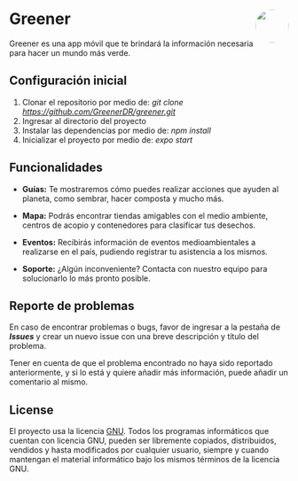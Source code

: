 # Greener <img align="right" src="https://avatars0.githubusercontent.com/u/69090485?s=400&u=c7fbb27d2f362d022373ec25dd731003d45aee7b&v=4" height="60px" style="border-radius:50%" />

Greener es una app móvil que te brindará la información necesaria para hacer un mundo más verde.

## Configuración inicial

1. Clonar el repositorio por medio de: _git clone https://github.com/GreenerDR/greener.git_
2. Ingresar al directorio del proyecto
3. Instalar las dependencias por medio de: _npm install_
4. Inicializar el proyecto por medio de: _expo start_

## Funcionalidades

- **Guías:** Te mostraremos cómo puedes realizar acciones que ayuden al planeta, como sembrar, hacer composta y mucho más.

- **Mapa:** Podrás encontrar tiendas amigables con el medio ambiente, centros de acopio y contenedores para clasificar tus desechos.

- **Eventos:** Recibirás información de eventos medioambientales a realizarse en el país, pudiendo registrar tu asistencia a los mismos.

- **Soporte:** ¿Algún inconveniente? Contacta con nuestro equipo para solucionarlo lo más pronto posible.

## Reporte de problemas

En caso de encontrar problemas o bugs, favor de ingresar a la pestaña de **_Issues_** y crear un nuevo issue con una breve descripción y título del problema.

Tener en cuenta de que el problema encontrado no haya sido reportado anteriormente, y si lo está y quiere añadir más información, puede añadir un comentario al mismo.

## License

El proyecto usa la licencia [GNU](https://github.com/GreenerDR/greener/blob/master/LICENSE). Todos los programas informáticos que cuentan con licencia GNU, pueden ser libremente copiados, distribuidos, vendidos y hasta modificados por cualquier usuario, siempre y cuando mantengan el material informático bajo los mismos términos de la licencia GNU.
